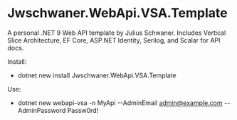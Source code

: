 # Jwschwaner.WebApi.VSA.Template

A personal .NET 9 Web API template by Julius Schwaner. Includes Vertical Slice Architecture, EF Core, ASP.NET Identity, Serilog, and Scalar for API docs.

Install:
- dotnet new install Jwschwaner.WebApi.VSA.Template

Use:
- dotnet new webapi-vsa -n MyApi --AdminEmail admin@example.com --AdminPassword Passw0rd!
